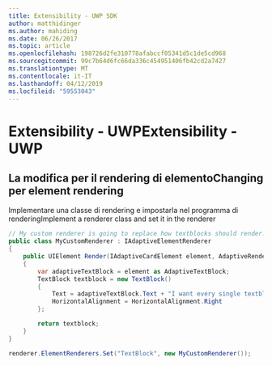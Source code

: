 ```yaml
---
title: Extensibility - UWP SDK
author: matthidinger
ms.author: mahiding
ms.date: 06/26/2017
ms.topic: article
ms.openlocfilehash: 198726d2fe310778afabccf05341d5c1de5cd968
ms.sourcegitcommit: 99c7b64d6fc66da336c454951406fb42cd2a7427
ms.translationtype: MT
ms.contentlocale: it-IT
ms.lasthandoff: 04/12/2019
ms.locfileid: "59553043"
---
```

# <a name="extensibility---uwp"></a><span data-ttu-id="88ff7-102">Extensibility - UWP</span><span class="sxs-lookup"><span data-stu-id="88ff7-102">Extensibility - UWP</span></span>

## <a name="changing-per-element-rendering"></a><span data-ttu-id="88ff7-103">La modifica per il rendering di elemento</span><span class="sxs-lookup"><span data-stu-id="88ff7-103">Changing per element rendering</span></span>

<span data-ttu-id="88ff7-104">Implementare una classe di rendering e impostarla nel programma di rendering</span><span class="sxs-lookup"><span data-stu-id="88ff7-104">Implement a renderer class and set it in the renderer</span></span>

```csharp
// My custom renderer is going to replace how textblocks should render!
public class MyCustomRenderer : IAdaptiveElementRenderer
{
    public UIElement Render(IAdaptiveCardElement element, AdaptiveRenderContext context)
    {
        var adaptiveTextBlock = element as AdaptiveTextBlock;
        TextBlock textblock = new TextBlock()
        {
            Text = adaptiveTextBlock.Text + "I want every single textblock to append this text, and it should be aligned to the right!",
            HorizontalAlignment = HorizontalAlignment.Right
        };

        return textblock;
    }
}

renderer.ElementRenderers.Set("TextBlock", new MyCustomRenderer());
```